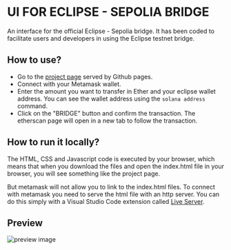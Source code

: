 # UI FOR ECLIPSE - SEPOLIA BRIDGE

An interface for the official Eclipse - Sepolia bridge. It has been coded to facilitate users and developers in using the Eclipse testnet bridge.

## How to use?

- Go to the [project page](https://hkey0.github.io/EclipseBridge/) served by Github pages.
- Connect with your Metamask wallet.
- Enter the amount you want to transfer in Ether and your eclipse wallet address. You can see the wallet address using the `solana address` command.
- Click on the "BRIDGE" button and confirm the transaction. The etherscan page will open in a new tab to follow the transaction.


## How to run it locally?

The HTML, CSS and Javascript code is executed by your browser, which means that when you download the files and open the index.html file in your browser, you will see something like the project page.

But metamask will not allow you to link to the index.html files. To connect with metamask you need to serve the html file with an http server. You can do this simply with a Visual Studio Code extension called [Live Server](https://marketplace.visualstudio.com/items?itemName=ritwickdey.LiveServer).

## Preview

![preview image](https://i.ibb.co/HCDQR3j/image.png)